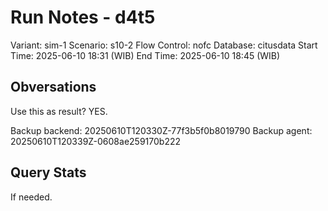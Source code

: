 # Run Notes - d4t5

Variant: sim-1
Scenario: s10-2
Flow Control: nofc
Database: citusdata
Start Time: 2025-06-10 18:31 (WIB)
End Time: 2025-06-10 18:45 (WIB)

## Obversations

Use this as result? YES.

Backup backend: 20250610T120330Z-77f3b5f0b8019790
Backup agent: 20250610T120339Z-0608ae259170b222

## Query Stats

If needed.
